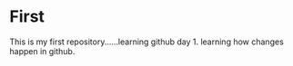 # First
This is my first repository......learning github day 1.
learning how changes happen in github.
